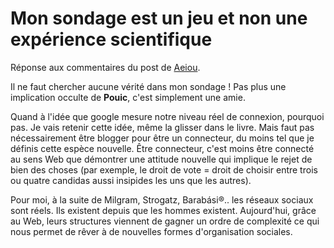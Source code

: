 # Mon sondage est un jeu et non une expérience scientifique

Réponse aux commentaires du post de [Aeiou](http://www.fluctuat.net/blog/article.php3?id_article=2417).

Il ne faut chercher aucune vérité dans mon sondage ! Pas plus une implication occulte de **Pouic**, c'est simplement une amie.

Quand à l'idée que google mesure notre niveau réel de connexion, pourquoi pas. Je vais retenir cette idée, même la glisser dans le livre. Mais faut pas nécessairement être blogger pour être un connecteur, du moins tel que je définis cette espèce nouvelle. Être connecteur, c'est moins être connecté au sens Web que démontrer une attitude nouvelle qui implique le rejet de bien des choses (par exemple, le droit de vote = droit de choisir entre trois ou quatre candidas aussi insipides les uns que les autres).

Pour moi, à la suite de Milgram, Strogatz, Barabási®.. les réseaux sociaux sont réels. Ils existent depuis que les hommes existent. Aujourd'hui, grâce au Web, leurs structures viennent de gagner un ordre de complexité ce qui nous permet de rêver à de nouvelles formes d'organisation sociales.